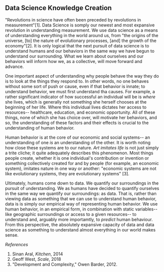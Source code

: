 ## Data Science Knowledge Creation

"Revolutions in science have often been preceded by revolutions in measurement"[1]. Data Science is somply our newest and most expansive revolution in understanding measurement. We use data science as a means of understanding everything in the world around us, from "the origins of the  universe, [to] the  nature  of  evolutionary  processes, [and] the  growth  of  the economy"[2]. It is only logical that the next pursuit of data science is to understand humans and our behaviors in the same way we have begun to understand our surrounding. What we learn about ourselves and our behaviors will inform how we, as a collective, will move forward and advance.

One important aspect of understanding why people behave the way they do is to look at the things they respond to. In other words, no one behaves without some sort of push or cause, even if that behavior is innate; to understand behavior, we must first understand tha causes. For example, a rather significant indicator of how successful an individual will be is *where* she lives, which is generally not something she herself chooses at the beginning of her life. Where this individual lives dictates her access to resources-- healthcare, education, and economic opportunity. All of these things, none of which she has choice over, will motivate her behaviors, and so, the understanding of these factors and their effects is crucial to the understanding of human behavior. 

Human behavior is at the core of our economic and social systems-- an understanding of one *is* an understanding of the other. It is worth noting how close these systems are to our nature. *Art imitates life* is not just simply a trite cliche; it quite adequately describes this phenomenon. Most things people create, whether it is one individual's contribution or invention or something collectively created for and by people (for example, an economic system), imitates nature in one way or another: "economic systems are not like evolutionary systems, they are evolutionary systems" [3].

Ultimately, humans come down to data. We quantify our surroundings in the pursuit of understanding. We as humans have decided to quantify ourselves in the same way we quantify our surroundings: as data. That is, rather than viewing data as something that we can use to understand human behavior, data is is simply our empirical way of representing human behavior. We use human behavior, in an empirical form, in combination with static variables-- like geographic surroundings or access to a given resources-- to understand and, arguably more importamtly, to *predict* human behaviour. From this perspective, the absolutely expansive capacity of data and data science as something to understand almost everything in our world makes sense. 

*References*
1. Sinan Aral, *Kitchen*, 2014
2. Geoff West, *Scale*, 2018
3. "Development and Complexity," Owen Barder, 2012.
